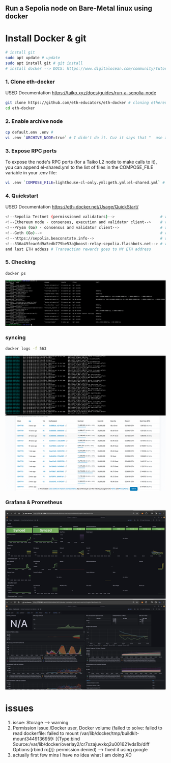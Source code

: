 ## Run a Sepolia node on Bare-Metal linux using docker
# Install Docker & git
```sh
# install git
sudo apt update # update
sudo apt install git # git install 
# install docker --> DOCS: https://www.digitalocean.com/community/tutorials/how-to-install-and-use-docker-on-ubuntu-20-04
```
### 1. Clone eth-docker
USED Documentation https://taiko.xyz/docs/guides/run-a-sepolia-node
```sh
git clone https://github.com/eth-educators/eth-docker # cloning ethereum DOCKER
cd eth-docker 
```
### 2. Enable archive node
```sh
cp default.env .env # 
vi .env `ARCHIVE_NODE=true` # I didn't do it. Cuz it says that "  use a lot of disk - in the case of Geth >12TB "
```
### 3. Expose RPC ports
To expose the node's RPC ports (for a Taiko L2 node to make calls to it), you can append el-shared.yml to the list of files in the COMPOSE_FILE variable in your .env file:
```sh
vi .env `COMPOSE_FILE=lighthouse-cl-only.yml:geth.yml:el-shared.yml` # RPC PORT
```
### 4. Quickstart
USED Documentation https://eth-docker.net/Usage/QuickStart/
```sh
<!--Sepolia Testnet (permissioned validators)-->                    # what I select from promt wizard
<!--Ethereum node - consensus, execution and validator client-->    # what I select from promt wizard
<!--Prysm (Go) - consensus and validator client-->                  # what I select from promt wizard
<!--Geth (Go)-->                                                    # what I select from promt wizard
<!--https://sepolia.beaconstate.info-->                             # what I select from promt wizard
<!--336a49feac6d9a5edb779be53a@boost-relay-sepolia.flashbots.net--> # what I select from promt wizard
and last ETH addess # Transaction rewards goes to MY ETH address         

```
### 5. Checking
```sh
docker ps
```
![alt text](ps.png)
### syncing
```sh
docker logs -f 563
```
![Alt text](<sync.png>)
 ![alt text](syn.png)

### Grafana & Prometheus
![Alt text](<Screen Shot 2024-01-09 at 00.42.16.png>)
![Alt text](<Screen Shot 2024-01-09 at 00.42.33.png>)
# issues
1. issue: Storage --> warning
2. Permission issue /Docker user, Docker volume (failed to solve: failed to read dockerfile: failed to mount /var/lib/docker/tmp/buildkit-mount3449136959: [{Type:bind Source:/var/lib/docker/overlay2/cr7xzajuvxkq2u001621vds1b/diff Options:[rbind ro]}]: permission denied) --> fixed it using google
3. actually first few mins I have no idea what I am doing XD